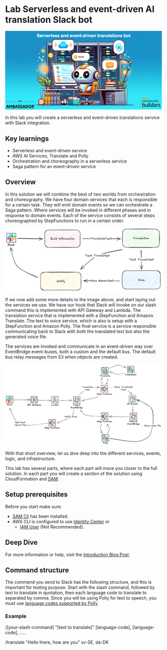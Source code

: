 # Lab Serverless and event-driven AI translation Slack bot

![Cover Image.](images/cover-image.png)

In this lab you will create a serverless and event-driven translations service with Slack integration.

## Key learnings

* Serverless and event-driven service
* AWS AI Services, Translate and Polly
* Orchestration and choreography in a serverless service
* Saga pattern for an event-driven service

## Overview

In this solution we will combine the best of two worlds from orchestration and choreography. We have four domain services that each is responsible for a certain task. They will emit domain events so we can orchestrate a Saga pattern. Where services will be invoked in different phases and in response to domain events. Each of the service consists of several steps choreographed by StepFunctions to run in a certain order.

![Image showing saga orchestration and choreography.](images/the-saga.png)

If we now add some more details to the image above, and start laying out the services we use. We have our hook that Slack will invoke on our slash command this is implemented with API Gateway and Lambda. The translation service that is implemented with a StepFunction and Amazon Translate. The text to voice service, which is also is setup with a StepFunction and Amazon Polly. The final service is a service responsible communicating back to Slack with both the translated text but also the generated voice file.

The services are invoked and communicate in an event-driven way over EventBridge event-buses, both a custom and the default bus. The default bus relay messages from S3 when objects are created.

![Image showing architecture overview.](images/arch-overview.png)

With that short overview, let us dive deep into the different services, events, logic, and infrastructure.

This lab has several parts, where each part will move you closer to the full solution. In each part you will create a section of the solution using CloudFormation and [SAM](https://aws.amazon.com/serverless/sam/).

## Setup prerequisites

Before you start make sure:
* [SAM Cli](https://docs.aws.amazon.com/serverless-application-model/latest/developerguide/install-sam-cli.html) has been installed.
* AWS CLI is configured to use [Identity Center](https://docs.aws.amazon.com/cli/latest/userguide/sso-configure-profile-token.html) or
  * [IAM User](https://docs.aws.amazon.com/cli/latest/userguide/cli-authentication-user.html) (Not Recommended).

## Deep Dive

For more information or help, visit the [Introduction Blog Post](https://jimmydqv.com/eventdriven-translation-bot/index).

## Command structure

The command you send to Slack has the following structure, and this is important for testing purpose.
Start with the slash command, followed by text to translate in quotation, then each language code to translate to separated by comma.
Since you will be using Polly for text to speech, you must use [language codes supported by Polly](https://docs.aws.amazon.com/polly/latest/dg/SupportedLanguage.html)

### Example

/[your-slash-command] "[text to translate]" [language-code], [language-code], .....

/translate "Hello there, how are you" sv-SE, da-DK
